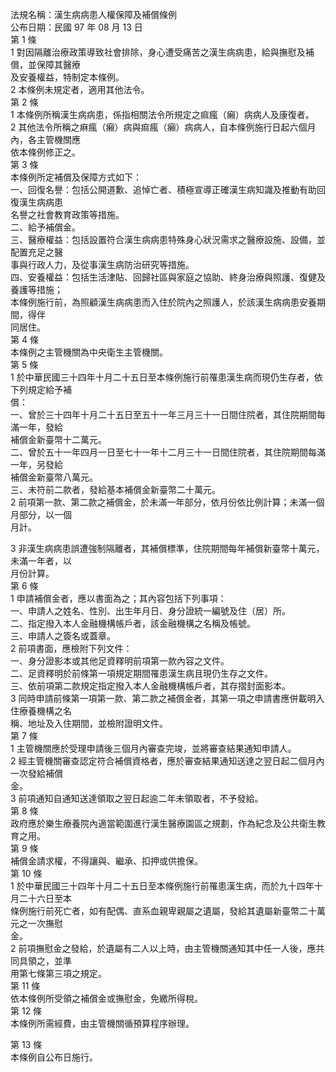 法規名稱：漢生病病患人權保障及補償條例  
公布日期：民國 97 年 08 月 13 日  
第 1 條  
1 對因隔離治療政策導致社會排除，身心遭受痛苦之漢生病病患，給與撫慰及補償，並保障其醫療  
及安養權益，特制定本條例。  
2 本條例未規定者，適用其他法令。  
第 2 條  
1 本條例所稱漢生病病患，係指相關法令所規定之痲瘋（癩）病病人及康復者。  
2 其他法令所稱之痳瘋（癩）病與痲瘋（癩）病病人，自本條例施行日起六個月內，各主管機關應  
依本條例修正之。  
第 3 條  
本條例所定補償及保障方式如下：  
一、回復名譽：包括公開道歉、追悼亡者、積極宣導正確漢生病知識及推動有助回復漢生病病患  
名譽之社會教育政策等措施。  
二、給予補償金。  
三、醫療權益：包括設置符合漢生病病患特殊身心狀況需求之醫療設施、設備，並配置充足之醫  
事與行政人力，及從事漢生病防治研究等措施。  
四、安養權益：包括生活津貼、回歸社區與家庭之協助、終身治療與照護、復健及養護等措施；  
本條例施行前，為照顧漢生病病患而入住於院內之照護人，於該漢生病病患安養期間，得伴  
同居住。  
第 4 條  
本條例之主管機關為中央衛生主管機關。  
第 5 條  
1 於中華民國三十四年十月二十五日至本條例施行前罹患漢生病而現仍生存者，依下列規定給予補  
償：  
一、曾於三十四年十月二十五日至五十一年三月三十一日間住院者，其住院期間每滿一年，發給  
補償金新臺幣十二萬元。  
二、曾於五十一年四月一日至七十一年十二月三十一日間住院者，其住院期間每滿一年，另發給  
補償金新臺幣八萬元。  
三、未符前二款者，發給基本補償金新臺幣二十萬元。  
2 前項第一款、第二款之補償金，於未滿一年部分，依月份依比例計算；未滿一個月部分，以一個  
月計。  


3 非漢生病病患誤遭強制隔離者，其補償標準，住院期間每年補償新臺幣十萬元，未滿一年者，以  
月份計算。  
第 6 條  
1 申請補償金者，應以書面為之；其內容包括下列事項：  
一、申請人之姓名、性別、出生年月日、身分證統一編號及住（居）所。  
二、指定撥入本人金融機構帳戶者，該金融機構之名稱及帳號。  
三、申請人之簽名或蓋章。  
2 前項書面，應檢附下列文件：  
一、身分證影本或其他足資釋明前項第一款內容之文件。  
二、足資釋明於前條第一項規定期間罹患漢生病且現仍生存之文件。  
三、依前項第二款規定指定撥入本人金融機構帳戶者，其存摺封面影本。  
3 同時申請前條第一項第一款、第二款之補償金者，其第一項之申請書應併載明入住療養機構之名  
稱、地址及入住期間，並檢附證明文件。  
第 7 條  
1 主管機關應於受理申請後三個月內審查完竣，並將審查結果通知申請人。  
2 經主管機關審查認定符合補償資格者，應於審查結果通知送達之翌日起二個月內一次發給補償  
金。  
3 前項通知自通知送達領取之翌日起逾二年未領取者，不予發給。  
第 8 條  
政府應於樂生療養院內適當範圍進行漢生醫療園區之規劃，作為紀念及公共衛生教育之用。  
第 9 條  
補償金請求權，不得讓與、繼承、扣押或供擔保。  
第 10 條  
1 於中華民國三十四年十月二十五日至本條例施行前罹患漢生病，而於九十四年十月二十六日至本  
條例施行前死亡者，如有配偶、直系血親卑親屬之遺屬，發給其遺屬新臺幣二十萬元之一次撫慰  
金。  
2 前項撫慰金之發給，於遺屬有二人以上時，由主管機關通知其中任一人後，應共同具領之，並準  
用第七條第三項之規定。  
第 11 條  
依本條例所受領之補償金或撫慰金，免繳所得稅。  
第 12 條  
本條例所需經費，由主管機關循預算程序辦理。  


第 13 條  
本條例自公布日施行。  


